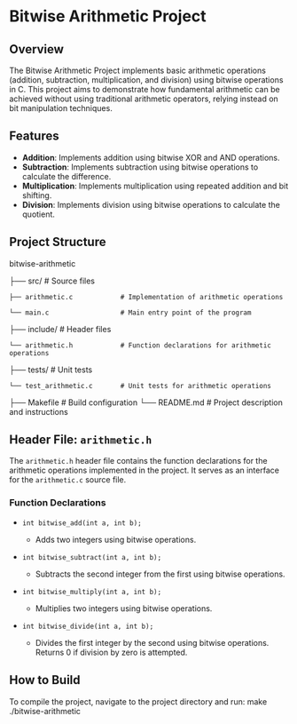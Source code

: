 # Bitwise Arithmetic Project

## Overview
The Bitwise Arithmetic Project implements basic arithmetic operations (addition, subtraction, multiplication, and division) using bitwise operations in C. This project aims to demonstrate how fundamental arithmetic can be achieved without using traditional arithmetic operators, relying instead on bit manipulation techniques.

## Features
- **Addition**: Implements addition using bitwise XOR and AND operations.
- **Subtraction**: Implements subtraction using bitwise operations to calculate the difference.
- **Multiplication**: Implements multiplication using repeated addition and bit shifting.
- **Division**: Implements division using bitwise operations to calculate the quotient.

## Project Structure
bitwise-arithmetic

├── src/                        # Source files

    ├── arithmetic.c            # Implementation of arithmetic operations

    └── main.c                  # Main entry point of the program

├── include/                     # Header files

    └── arithmetic.h            # Function declarations for arithmetic operations

├── tests/                      # Unit tests

    └── test_arithmetic.c       # Unit tests for arithmetic operations

├── Makefile
                    # Build configuration
└── README.md                   # Project description and instructions

## Header File: `arithmetic.h`
The `arithmetic.h` header file contains the function declarations for the arithmetic operations implemented in the project. It serves as an interface for the `arithmetic.c` source file.

### Function Declarations
- `int bitwise_add(int a, int b);`
  - Adds two integers using bitwise operations.
  
- `int bitwise_subtract(int a, int b);`
  - Subtracts the second integer from the first using bitwise operations.
  
- `int bitwise_multiply(int a, int b);`
  - Multiplies two integers using bitwise operations.
  
- `int bitwise_divide(int a, int b);`
  - Divides the first integer by the second using bitwise operations. Returns 0 if division by zero is attempted.

## How to Build
To compile the project, navigate to the project directory and run:
make
./bitwise-arithmetic

